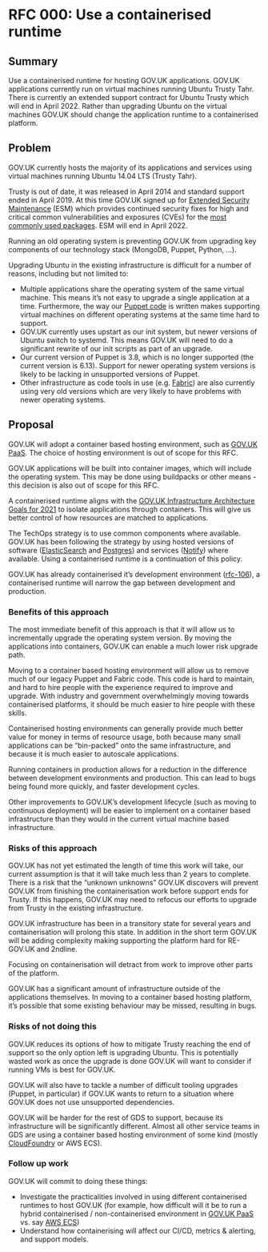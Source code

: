 # RFC 000: Use a containerised runtime

## Summary

Use a containerised runtime for hosting GOV.UK applications. GOV.UK applications currently run on virtual machines running Ubuntu Trusty Tahr. There is currently an extended support contract for Ubuntu Trusty which will end in April 2022. Rather than upgrading Ubuntu on the virtual machines GOV.UK should change the application runtime to a containerised platform.

## Problem

GOV.UK currently hosts the majority of its applications and services using virtual machines running Ubuntu 14.04 LTS (Trusty Tahr).

Trusty is out of date, it was released in April 2014 and standard support ended in April 2019. At this time GOV.UK signed up for [Extended Security Maintenance](https://ubuntu.com/esm) (ESM) which provides continued security fixes for high and critical common vulnerabilities and exposures (CVEs) for the [most commonly used packages](https://wiki.ubuntu.com/SecurityTeam/ESM/14.04#A14.04_Infrastructure_ESM_Packages). ESM will end in April 2022.

Running an old operating system is preventing GOV.UK from upgrading key components of our technology stack (MongoDB, Puppet, Python, ...).

Upgrading Ubuntu in the existing infrastructure is difficult for a number of reasons, including but not limited to:

- Multiple applications share the operating system of the same virtual machine. This means it’s not easy to upgrade a single application at a time. Furthermore, the way our [Puppet code](http://github.com/alphagov/govuk-puppet/) is written makes supporting virtual machines on different operating systems at the same time hard to support.
- GOV.UK currently uses upstart as our init system, but newer versions of Ubuntu switch to systemd. This means GOV.UK will need to do a significant rewrite of our init scripts as part of an upgrade.
- Our current version of Puppet is 3.8, which is no longer supported (the current version is 6.13). Support for newer operating system versions is likely to be lacking in unsupported versions of Puppet.
- Other infrastructure as code tools in use (e.g. [Fabric](https://github.com/alphagov/fabric-scripts)) are also currently using very old versions which are very likely to have problems with newer operating systems.

## Proposal

GOV.UK will adopt a container based hosting environment, such as [GOV.UK PaaS](https://www.cloud.service.gov.uk). The choice of hosting environment is out of scope for this RFC.

GOV.UK applications will be built into container images, which will include the operating system. This may be done using buildpacks or other means - this decision is also out of scope for this RFC.

A containerised runtime aligns with the [GOV.UK Infrastructure Architecture Goals for 2021](
https://docs.google.com/document/d/1ooN7wkYhEGvceGe9Qz_HNZa-GPtrjzK_vA4vfWYVn4c/edit#heading=h.cdrr7rv9t98f) to isolate applications through containers. This will give us better control of how resources are matched to applications.

The TechOps strategy is to use common components where available. GOV.UK has been following the strategy by using hosted versions of software ([ElasticSearch](https://aws.amazon.com/elasticsearch-service/) and [Postgres](https://aws.amazon.com/rds/)) and services ([Notify](https://www.notifications.service.gov.uk)) where available. Using a containerised runtime is a continuation of this policy.

GOV.UK has already containerised it’s development environment ([rfc-106](https://www.github.com/alphagov/govuk-rfcs/106)), a containerised runtime will narrow the gap between development and production.

### Benefits of this approach

The most immediate benefit of this approach is that it will allow us to incrementally upgrade the operating system version. By moving the applications into containers, GOV.UK can enable a much lower risk upgrade path.

Moving to a container based hosting environment will allow us to remove much of our legacy Puppet and Fabric code. This code is hard to maintain, and hard to hire people with the experience required to improve and upgrade. With industry and government overwhelmingly moving towards containerised platforms, it should be much easier to hire people with these skills.

Containerised hosting environments can generally provide much better value for money in terms of resource usage, both because many small applications can be “bin-packed” onto the same infrastructure, and because it is much easier to autoscale applications.

Running containers in production allows for a reduction in the difference between development environments and production. This can lead to bugs being found more quickly, and faster development cycles.

Other improvements to GOV.UK’s development lifecycle (such as moving to continuous deployment) will be easier to implement on a container based infrastructure than they would in the current virtual machine based infrastructure.

### Risks of this approach

GOV.UK has not yet estimated the length of time this work will take, our current assumption is that it will take much less than 2 years to complete. There is a risk that the “unknown unknowns” GOV.UK discovers will prevent GOV.UK from finishing the containerisation work before support ends for Trusty. If this happens, GOV.UK may need to refocus our efforts to upgrade from Trusty in the existing infrastructure.

GOV.UK infrastructure has been in a transitory state for several years and containerisation will prolong this state. In addition in the short term GOV.UK will be adding complexity making supporting the platform hard for RE-GOV.UK and 2ndline.

Focusing on containerisation will detract from work to improve other parts of the platform.

GOV.UK has a significant amount of infrastructure outside of the applications themselves. In moving to a container based hosting platform, it’s possible that some existing behaviour may be missed, resulting in bugs.
### Risks of not doing this

GOV.UK reduces its options of how to mitigate Trusty reaching the end of support so the only option left is upgrading Ubuntu. This is potentially wasted work as once the upgrade is done GOV.UK will want to consider if running VMs is best for GOV.UK.

GOV.UK will also have to tackle a number of difficult tooling upgrades (Puppet, in particular) if GOV.UK wants to return to a situation where GOV.UK does not use unsupported dependencies.

GOV.UK will be harder for the rest of GDS to support, because its infrastructure will be significantly different. Almost all other service teams in GDS are using a container based hosting environment of some kind (mostly [CloudFoundry](https://www.cloudfoundry.org) or AWS ECS).
### Follow up work

GOV.UK will commit to doing these things:

- Investigate the practicalities involved in using different containerised runtimes to host GOV.UK (for example, how difficult will it be to run a hybrid containerised / non-containerised environment in [GOV.UK PaaS](https://www.cloud.service.gov.uk) vs. say [AWS ECS](https://aws.amazon.com/ecs/))
- Understand how containerising will affect our CI/CD, metrics & alerting, and support models.
